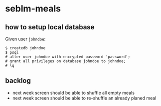 # seblm-meals

## how to setup local database

Given user `johndoe`:

```shell script
$ createdb johndoe
$ psql
# alter user johndoe with encrypted password 'password';
# grant all privileges on database johndoe to johndoe;
# \q
```

## backlog

 - next week screen should be able to shuffle all empty meals
 - next week screen should be able to re-shuffle an already planed meal
